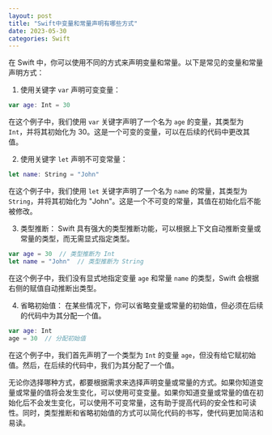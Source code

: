 ```yaml
---
layout: post
title: "Swift中变量和常量声明有哪些方式"
date: 2023-05-30
categories: Swift
---
```

        
在 Swift 中，你可以使用不同的方式来声明变量和常量。以下是常见的变量和常量声明方式：

1. 使用关键字 `var` 声明可变变量：
```swift
var age: Int = 30
```

在这个例子中，我们使用 `var` 关键字声明了一个名为 `age` 的变量，其类型为 `Int`，并将其初始化为 30。这是一个可变的变量，可以在后续的代码中更改其值。

2. 使用关键字 `let` 声明不可变常量：
```swift
let name: String = "John"
```

在这个例子中，我们使用 `let` 关键字声明了一个名为 `name` 的常量，其类型为 `String`，并将其初始化为 "John"。这是一个不可变的常量，其值在初始化后不能被修改。

3. 类型推断：
Swift 具有强大的类型推断功能，可以根据上下文自动推断变量或常量的类型，而无需显式指定类型。
```swift
var age = 30  // 类型推断为 Int
let name = "John"  // 类型推断为 String
```

在这个例子中，我们没有显式地指定变量 `age` 和常量 `name` 的类型，Swift 会根据右侧的赋值自动推断出类型。

4. 省略初始值：
在某些情况下，你可以省略变量或常量的初始值，但必须在后续的代码中为其分配一个值。
```swift
var age: Int
age = 30  // 分配初始值
```

在这个例子中，我们首先声明了一个类型为 `Int` 的变量 `age`，但没有给它赋初始值。然后，在后续的代码中，我们为其分配了一个值。

无论你选择哪种方式，都要根据需求来选择声明变量或常量的方式。如果你知道变量或常量的值将会发生变化，可以使用可变变量。如果你知道变量或常量的值在初始化后不会发生变化，可以使用不可变常量，这有助于提高代码的安全性和可读性。同时，类型推断和省略初始值的方式可以简化代码的书写，使代码更加简洁和易读。
